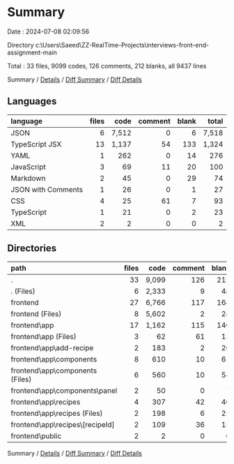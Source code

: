 # Summary

Date : 2024-07-08 02:09:56

Directory c:\\Users\\Saeed\\ZZ-RealTime-Projects\\interviews-front-end-assignment-main

Total : 33 files,  9099 codes, 126 comments, 212 blanks, all 9437 lines

Summary / [Details](details.md) / [Diff Summary](diff.md) / [Diff Details](diff-details.md)

## Languages
| language | files | code | comment | blank | total |
| :--- | ---: | ---: | ---: | ---: | ---: |
| JSON | 6 | 7,512 | 0 | 6 | 7,518 |
| TypeScript JSX | 13 | 1,137 | 54 | 133 | 1,324 |
| YAML | 1 | 262 | 0 | 14 | 276 |
| JavaScript | 3 | 69 | 11 | 20 | 100 |
| Markdown | 2 | 45 | 0 | 29 | 74 |
| JSON with Comments | 1 | 26 | 0 | 1 | 27 |
| CSS | 4 | 25 | 61 | 7 | 93 |
| TypeScript | 1 | 21 | 0 | 2 | 23 |
| XML | 2 | 2 | 0 | 0 | 2 |

## Directories
| path | files | code | comment | blank | total |
| :--- | ---: | ---: | ---: | ---: | ---: |
| . | 33 | 9,099 | 126 | 212 | 9,437 |
| . (Files) | 6 | 2,333 | 9 | 48 | 2,390 |
| frontend | 27 | 6,766 | 117 | 164 | 7,047 |
| frontend (Files) | 8 | 5,602 | 2 | 24 | 5,628 |
| frontend\\app | 17 | 1,162 | 115 | 140 | 1,417 |
| frontend\\app (Files) | 3 | 62 | 61 | 13 | 136 |
| frontend\\app\\add-recipe | 2 | 183 | 2 | 26 | 211 |
| frontend\\app\\components | 8 | 610 | 10 | 61 | 681 |
| frontend\\app\\components (Files) | 6 | 560 | 10 | 54 | 624 |
| frontend\\app\\components\\panel | 2 | 50 | 0 | 7 | 57 |
| frontend\\app\\recipes | 4 | 307 | 42 | 40 | 389 |
| frontend\\app\\recipes (Files) | 2 | 198 | 6 | 25 | 229 |
| frontend\\app\\recipes\\[recipeId] | 2 | 109 | 36 | 15 | 160 |
| frontend\\public | 2 | 2 | 0 | 0 | 2 |

Summary / [Details](details.md) / [Diff Summary](diff.md) / [Diff Details](diff-details.md)
